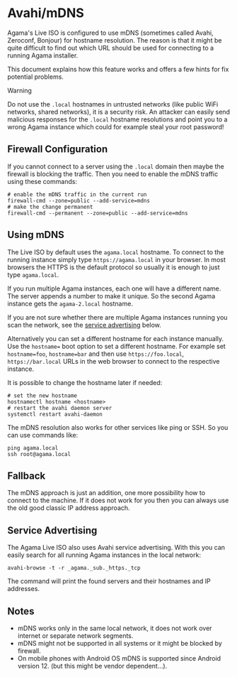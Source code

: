 # Avahi/mDNS

Agama's Live ISO is configured to use mDNS (sometimes called Avahi, Zeroconf, Bonjour) for hostname
resolution. The reason is that it might be quite difficult to find out which URL should be used for
connecting to a running Agama installer.

This document explains how this feature works and offers a few hints for fix potential problems.

>[!WARNING]
> Do not use the `.local` hostnames in untrusted networks (like public WiFi networks, shared
> networks), it is a security risk. An attacker can easily send malicious responses for the `.local`
> hostname resolutions and point you to a wrong Agama instance which could for example steal your
> root password!

## Firewall Configuration

If you cannot connect to a server using the `.local` domain then maybe the
firewall is blocking the traffic. Then you need to enable the mDNS traffic using
these commands:

```shell
# enable the mDNS traffic in the current run
firewall-cmd --zone=public --add-service=mdns
# make the change permanent
firewall-cmd --permanent --zone=public --add-service=mdns
```

## Using mDNS

The Live ISO by default uses the `agama.local` hostname. To connect to the
running instance simply type `https://agama.local` in your browser. In most
browsers the HTTPS is the default protocol so usually it is enough to just type
`agama.local`.

If you run multiple Agama instances, each one will have a different name. The server
appends a number to make it unique. So the second Agama instance gets the
`agama-2.local` hostname.

If you are not sure whether there are multiple Agama instances running you scan
the network, see the [service advertising](#service-advertising) below.

Alternatively you can set a different hostname for each instance manually. Use
the `hostname=` boot option to set a different hostname. For example set
`hostname=foo`, `hostname=bar` and then use `https://foo.local`,
`https://bar.local` URLs in the web browser to connect to the respective
instance.

It is possible to change the hostname later if needed:

```shell
# set the new hostname
hostnamectl hostname <hostname>
# restart the avahi daemon server
systemctl restart avahi-daemon
```

The mDNS resolution also works for other services like ping or SSH. So you can
use commands like:

```shell
ping agama.local
ssh root@agama.local
```

## Fallback

The mDNS approach is just an addition, one more possibility how to connect to
the machine. If it does not work for you then you can always use the old good
classic IP address approach.

## Service Advertising

The Agama Live ISO also uses Avahi service advertising. With this you can easily
search for all running Agama instances in the local network:

```shell
avahi-browse -t -r _agama._sub._https._tcp
```

The command will print the found servers and their hostnames and IP addresses.

## Notes

- mDNS works only in the same local network, it does not work over internet
  or separate network segments.
- mDNS might not be supported in all systems or it might be blocked by firewall.
- On mobile phones with Android OS mDNS is supported since Android version 12.
  (but this might be vendor dependent...).

